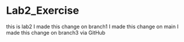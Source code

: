 # Lab2_Exercise
this is lab2
I made this change on branch1
I made this change on main
I made this change on branch3 via GitHub
